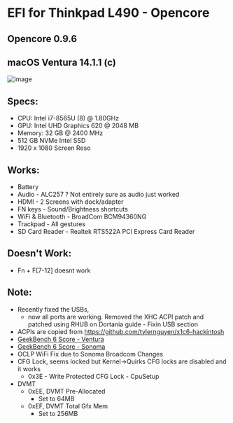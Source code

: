 # EFI for Thinkpad L490 - Opencore
## Opencore 0.9.6
## macOS Ventura 14.1.1 (c)

![image](https://github.com/takobaba/EFI-Opencore-Thinkpad-L490/assets/3728072/1a847741-5da1-46be-b67f-658dfa5ff2ca)

## Specs:

  - CPU: Intel i7-8565U (8) @ 1.80GHz
  - GPU: Intel UHD Graphics 620 @ 2048 MB
  - Memory: 32 GB @ 2400 MHz
  - 512 GB NVMe Intel SSD
  - 1920 x 1080 Screen Reso

## Works:

  * Battery
  * Audio - ALC257 ? Not entirely sure as audio just worked
  * HDMI - 2 Screens with dock/adapter
  * FN keys - Sound/Brightness shortcuts
  * WiFi & Bluetooth - BroadCom BCM94360NG 
  * Trackpad - All gestures
  * SD Card Reader - Realtek RTS522A PCI Express Card Reader

## Doesn't Work:

  * Fn + F[7-12] doesnt work

## Note: 

  * Recently fixed the USBs, 
    - now all ports are working. Removed the XHC ACPI patch and patched using RHUB on Dortania guide - Fixin USB section
  * ACPIs are copied from https://github.com/tylernguyen/x1c6-hackintosh
  * [GeekBench 6 Score - Ventura](https://browser.geekbench.com/v6/cpu/1577874)
  * [GeekBench 6 Score - Sonoma](https://browser.geekbench.com/v6/cpu/3462263)
  * OCLP WiFi Fix due to Sonoma Broadcom Changes
  * CFG Lock, seems locked but Kernel->Quirks CFG locks are disabled and it works
    * 0x3E - Write Protected CFG Lock - CpuSetup
  * DVMT
    * 0xEE, DVMT Pre-Allocated 
      - Set to 64MB
    * 0xEF, DVMT Total Gfx Mem 
      - Set to 256MB
